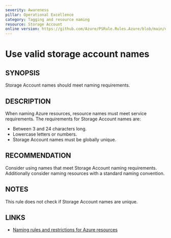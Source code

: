 ```yaml
---
severity: Awareness
pillar: Operational Excellence
category: Tagging and resource naming
resource: Storage Account
online version: https://github.com/Azure/PSRule.Rules.Azure/blob/main/docs/en/rules/Azure.Storage.Name.md
---
```


# Use valid storage account names

## SYNOPSIS

Storage Account names should meet naming requirements.

## DESCRIPTION

When naming Azure resources, resource names must meet service requirements.
The requirements for Storage Account names are:

- Between 3 and 24 characters long.
- Lowercase letters or numbers.
- Storage Account names must be globally unique.

## RECOMMENDATION

Consider using names that meet Storage Account naming requirements.
Additionally consider naming resources with a standard naming convention.

## NOTES

This rule does not check if Storage Account names are unique.

## LINKS

- [Naming rules and restrictions for Azure resources](https://docs.microsoft.com/azure/azure-resource-manager/management/resource-name-rules)
